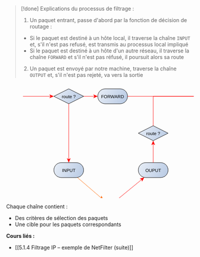 >[!done] Explications du processus de filtrage : 
>1. Un paquet entrant, passe d'abord par la fonction de décision de routage :
>	- Si le paquet est destiné à un hôte local, il traverse la chaîne `INPUT` et, s'il n'est pas refusé, est transmis au processus local impliqué
>	- Si le paquet est destiné à un hôte d'un autre réseau, il traverse la chaîne `FORWARD` et s'il n'est pas réfusé, il poursuit alors sa route
>2. Un paquet est envoyé par notre machine, traverse la chaîne `OUTPUT` et, s'il n'est pas rejeté, va vers la sortie  

<svg xmlns="http://www.w3.org/2000/svg" xmlns:xlink="http://www.w3.org/1999/xlink" fill-opacity="1" color-rendering="auto" color-interpolation="auto" text-rendering="auto" stroke="black" stroke-linecap="square" width="586" stroke-miterlimit="10" shape-rendering="auto" stroke-opacity="1" fill="black" stroke-dasharray="none" font-weight="normal" stroke-width="1" height="358" font-family="'Dialog'" font-style="normal" stroke-linejoin="miter" font-size="12px" stroke-dashoffset="0" image-rendering="auto">  <!--Generated by ySVG 2.6-->  <defs id="genericDefs"/>  <g>    <defs id="defs1">      <linearGradient x1="305" gradientUnits="userSpaceOnUse" x2="385" y1="171" y2="211" id="linearGradient1" spreadMethod="reflect">        <stop stop-opacity="1" stop-color="rgb(232,238,247)" offset="0%"/>        <stop stop-opacity="1" stop-color="rgb(183,201,227)" offset="100%"/>      </linearGradient>      <linearGradient x1="423" gradientUnits="userSpaceOnUse" x2="503" y1="171" y2="211" id="linearGradient2" spreadMethod="reflect">        <stop stop-opacity="1" stop-color="rgb(232,238,247)" offset="0%"/>        <stop stop-opacity="1" stop-color="rgb(183,201,227)" offset="100%"/>      </linearGradient>      <linearGradient x1="305" gradientUnits="userSpaceOnUse" x2="385" y1="369" y2="409" id="linearGradient3" spreadMethod="reflect">        <stop stop-opacity="1" stop-color="rgb(232,238,247)" offset="0%"/>        <stop stop-opacity="1" stop-color="rgb(183,201,227)" offset="100%"/>      </linearGradient>      <linearGradient x1="532" gradientUnits="userSpaceOnUse" x2="612" y1="270" y2="310" id="linearGradient4" spreadMethod="reflect">        <stop stop-opacity="1" stop-color="rgb(232,238,247)" offset="0%"/>        <stop stop-opacity="1" stop-color="rgb(183,201,227)" offset="100%"/>      </linearGradient>      <linearGradient x1="532" gradientUnits="userSpaceOnUse" x2="612" y1="369" y2="409" id="linearGradient5" spreadMethod="reflect">        <stop stop-opacity="1" stop-color="rgb(232,238,247)" offset="0%"/>        <stop stop-opacity="1" stop-color="rgb(183,201,227)" offset="100%"/>      </linearGradient>      <clipPath clipPathUnits="userSpaceOnUse" id="clipPath1">        <path d="M0 0 L586 0 L586 358 L0 358 L0 0 Z"/>      </clipPath>      <clipPath clipPathUnits="userSpaceOnUse" id="clipPath2">        <path d="M177 156 L763 156 L763 514 L177 514 L177 156 Z"/>      </clipPath>    </defs>    <g fill="url(#linearGradient1)" text-rendering="geometricPrecision" shape-rendering="geometricPrecision" transform="matrix(1,0,0,1,-177,-156)" stroke="url(#linearGradient1)">      <path d="M345 171 L385 191 L345 211 L305 191 Z" stroke="none" clip-path="url(#clipPath2)"/>    </g>    <g text-rendering="geometricPrecision" stroke-miterlimit="1.45" shape-rendering="geometricPrecision" transform="matrix(1,0,0,1,-177,-156)" stroke-linecap="butt">      <path fill="none" d="M345 171 L385 191 L345 211 L305 191 Z" clip-path="url(#clipPath2)"/>      <text x="326.3203" xml:space="preserve" y="195.7139" clip-path="url(#clipPath2)" font-family="sans-serif" stroke="none">route ?</text>    </g>    <g fill="url(#linearGradient2)" text-rendering="geometricPrecision" shape-rendering="geometricPrecision" transform="matrix(1,0,0,1,-177,-156)" stroke="url(#linearGradient2)">      <rect x="423" y="171" clip-path="url(#clipPath2)" width="80" rx="20" ry="20" height="40" stroke="none"/>    </g>    <g text-rendering="geometricPrecision" stroke-miterlimit="1.45" shape-rendering="geometricPrecision" transform="matrix(1,0,0,1,-177,-156)" stroke-linecap="butt">      <rect x="423" y="171" clip-path="url(#clipPath2)" fill="none" width="80" rx="20" ry="20" height="40"/>      <text x="432.0039" xml:space="preserve" y="195.7139" clip-path="url(#clipPath2)" font-family="sans-serif" stroke="none">FORWARD</text>    </g>    <g fill="url(#linearGradient3)" text-rendering="geometricPrecision" shape-rendering="geometricPrecision" transform="matrix(1,0,0,1,-177,-156)" stroke="url(#linearGradient3)">      <rect x="305" y="369" clip-path="url(#clipPath2)" width="80" rx="20" ry="20" height="40" stroke="none"/>    </g>    <g text-rendering="geometricPrecision" stroke-miterlimit="1.45" shape-rendering="geometricPrecision" transform="matrix(1,0,0,1,-177,-156)" stroke-linecap="butt">      <rect x="305" y="369" clip-path="url(#clipPath2)" fill="none" width="80" rx="20" ry="20" height="40"/>      <text x="327" xml:space="preserve" y="393.7139" clip-path="url(#clipPath2)" font-family="sans-serif" stroke="none">INPUT</text>    </g>    <g fill="url(#linearGradient4)" text-rendering="geometricPrecision" shape-rendering="geometricPrecision" transform="matrix(1,0,0,1,-177,-156)" stroke="url(#linearGradient4)">      <path d="M572 270 L612 290 L572 310 L532 290 Z" stroke="none" clip-path="url(#clipPath2)"/>    </g>    <g text-rendering="geometricPrecision" stroke-miterlimit="1.45" shape-rendering="geometricPrecision" transform="matrix(1,0,0,1,-177,-156)" stroke-linecap="butt">      <path fill="none" d="M572 270 L612 290 L572 310 L532 290 Z" clip-path="url(#clipPath2)"/>      <text x="553.3203" xml:space="preserve" y="294.7139" clip-path="url(#clipPath2)" font-family="sans-serif" stroke="none">route ?</text>    </g>    <g fill="url(#linearGradient5)" text-rendering="geometricPrecision" shape-rendering="geometricPrecision" transform="matrix(1,0,0,1,-177,-156)" stroke="url(#linearGradient5)">      <rect x="532" y="369" clip-path="url(#clipPath2)" width="80" rx="20" ry="20" height="40" stroke="none"/>    </g>    <g text-rendering="geometricPrecision" stroke-miterlimit="1.45" shape-rendering="geometricPrecision" transform="matrix(1,0,0,1,-177,-156)" stroke-linecap="butt">      <rect x="532" y="369" clip-path="url(#clipPath2)" fill="none" width="80" rx="20" ry="20" height="40"/>      <text x="551" xml:space="preserve" y="393.7139" clip-path="url(#clipPath2)" font-family="sans-serif" stroke="none">OUPUT</text>    </g>    <g fill="rgb(255,204,0)" text-rendering="geometricPrecision" shape-rendering="geometricPrecision" transform="matrix(1,0,0,1,-177,-156)" stroke="rgb(255,204,0)">      <rect x="249" width="414" height="30" y="469" clip-path="url(#clipPath2)" stroke="none"/>    </g>    <g text-rendering="geometricPrecision" stroke-miterlimit="1.45" shape-rendering="geometricPrecision" transform="matrix(1,0,0,1,-177,-156)" stroke-linecap="butt">      <rect fill="none" x="249" width="414" height="30" y="469" clip-path="url(#clipPath2)"/>      <text x="413.9824" xml:space="preserve" y="488.7139" clip-path="url(#clipPath2)" font-family="sans-serif" stroke="none">Processus local</text>      <path fill="none" d="M385.0151 191 L414.9795 191" clip-path="url(#clipPath2)" stroke="red"/>      <path fill="red" d="M422.9795 191 L410.9795 186 L413.9795 191 L410.9795 196 Z" clip-path="url(#clipPath2)" stroke="none"/>      <path fill="none" d="M345 210.9644 L345 360.9623" clip-path="url(#clipPath2)" stroke="red"/>      <path fill="red" d="M345 368.9623 L350 356.9623 L345 359.9623 L340 356.9623 Z" clip-path="url(#clipPath2)" stroke="none"/>      <path fill="none" d="M572 369.0356 L572 318.0291" clip-path="url(#clipPath2)" stroke="red"/>      <path fill="red" d="M572 310.0291 L567 322.0291 L572 319.0291 L577 322.0291 Z" clip-path="url(#clipPath2)" stroke="none"/>      <path fill="none" d="M368.0618 408.7375 L432.3958 463.7982" clip-path="url(#clipPath2)" stroke="rgb(255,102,0)"/>      <path fill="rgb(255,102,0)" d="M438.4737 469 L432.6079 457.3986 L431.636 463.1479 L426.1057 464.996 Z" clip-path="url(#clipPath2)" stroke="none"/>      <path fill="none" d="M474.3158 469 L541.8905 413.6587" clip-path="url(#clipPath2)" stroke="red"/>      <path fill="red" d="M548.0798 408.5898 L535.6279 412.3248 L541.1168 414.2923 L541.9639 420.0614 Z" clip-path="url(#clipPath2)" stroke="none"/>      <path fill="none" d="M222.04 191 L296.984 191" clip-path="url(#clipPath2)" stroke="red"/>      <path fill="red" d="M304.984 191 L292.984 186 L295.984 191 L292.984 196 Z" clip-path="url(#clipPath2)" stroke="none"/>      <path fill="none" d="M502.9685 191 L709.04 191" clip-path="url(#clipPath2)" stroke="red"/>      <path fill="red" d="M717.04 191 L705.04 186 L708.04 191 L705.04 196 Z" clip-path="url(#clipPath2)" stroke="none"/>      <path fill="none" d="M572 270.0356 L572 191 L717.04 191 L717.0712 191" clip-path="url(#clipPath2)" stroke="red"/>      <path fill="red" d="M717.0712 191 L705.0712 186 L708.0712 191 L705.0712 196 Z" clip-path="url(#clipPath2)" stroke="none"/>    </g>  </g></svg>

Chaque chaîne contient :
- Des critères de sélection des paquets
- Une cible pour les paquets correspondants


**Cours liés :**
- [[5.1.4 Filtrage IP – exemple de NetFilter (suite)]]